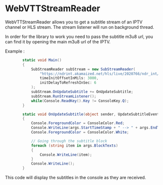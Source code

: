 # WebVTTStreamReader

WebVTTStreamReader allows you to get a subtitle stream of an IPTV channel or HLS stream.
The stream listener will run on background thread.

In order for the library to work you need to pass the subtitle m3u8 url, you can find it by opening the main m3u8 url of the IPTV.

Example :
```C#
        static void Main()
        {
            SubStreamReader subStream = new SubStreamReader(
                "https://ndrint.akamaized.net/hls/live/2020766/ndr_int/master_cap_ger.m3u8",
                timeInitOffsetInMils: 3000,
                initDelayToRefreshInSec: 6
            );
            subStream.OnUpdateSubtitle += OnUpdateSubtitle;
            subStream.RunStreamListener();
            while(Console.ReadKey().Key != ConsoleKey.Q);
        }

        static void OnUpdateSubtitle(object sender, UpdateSubtitleEventArgs args)
        {
            Console.ForegroundColor = ConsoleColor.Red;
            Console.WriteLine(args.StartTimeStamp + " --> " + args.EndTimeStamp + " : " + DateTime.UtcNow);
            Console.ForegroundColor = ConsoleColor.White;

            // Going through the subtitle block
            foreach (string item in args.BlockTexts)
            {
                Console.WriteLine(item);
            }
            Console.WriteLine();
        }
  ```
  This code will display the subtitles in the console as they are received. 
 
  
